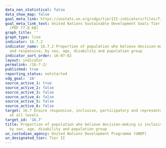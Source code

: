 ```yaml
---
data_non_statistical: false
data_show_map: false
goal_meta_link: https://unstats.un.org/sdgs/tierIII-indicators/files/Tier3-16-07-02.pdf
goal_meta_link_text: United Nations Sustainable Development Goals Tier 3 Work Plan
  (PDF 77.8 KB)
graph_title: ''
graph_type: line
indicator: 16.7.2
indicator_name: 16.7.2 Proportion of population who believe decision-making is inclusive
  and responsive, by sex, age, disability and population group
indicator_sort_order: 16-07-02
layout: indicator
permalink: /16-7-2/
published: true
reporting_status: notstarted
sdg_goal: '16'
source_active_1: true
source_active_2: false
source_active_3: false
source_active_4: false
source_active_5: false
source_active_6: false
target: 16.7 Ensure responsive, inclusive, participatory and representative decision-making
  at all levels
target_id: '16.7'
title: Proportion of population who believe decision-making is inclusive and responsive,
  by sex, age, disability and population group
un_custodian_agency: United Nations Development Programme (UNDP)
un_designated_tier: Tier II
---
```

